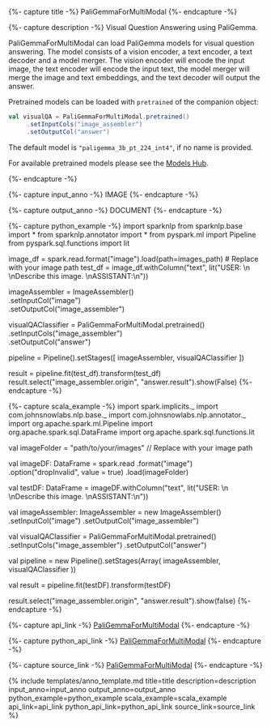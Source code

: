 {%- capture title -%}
PaliGemmaForMultiModal
{%- endcapture -%}

{%- capture description -%}
Visual Question Answering using PaliGemma.

PaliGemmaForMultiModal can load PaliGemma models for visual question answering.
The model consists of a vision encoder, a text encoder, a text decoder and a model merger.
The vision encoder will encode the input image, the text encoder will encode the input text,
the model merger will merge the image and text embeddings, and the text decoder will output the answer.

Pretrained models can be loaded with `pretrained` of the companion object:

```scala
val visualQA = PaliGemmaForMultiModal.pretrained()
     .setInputCols("image_assembler")
     .setOutputCol("answer")
```
The default model is `"paligemma_3b_pt_224_int4"`, if no name is provided.

For available pretrained models please see the
[Models Hub](https://sparknlp.org/models?task=Question+Answering).

{%- endcapture -%}

{%- capture input_anno -%}
IMAGE
{%- endcapture -%}

{%- capture output_anno -%}
DOCUMENT
{%- endcapture -%}

{%- capture python_example -%}
import sparknlp
from sparknlp.base import *
from sparknlp.annotator import *
from pyspark.ml import Pipeline
from pyspark.sql.functions import lit

image_df = spark.read.format("image").load(path=images_path) # Replace with your image path
test_df = image_df.withColumn("text", lit("USER: \n <image> \nDescribe this image. \nASSISTANT:\n"))

imageAssembler = ImageAssembler()   
          .setInputCol("image")   
          .setOutputCol("image_assembler")

visualQAClassifier = PaliGemmaForMultiModal.pretrained()   
          .setInputCols("image_assembler")   
          .setOutputCol("answer")

pipeline = Pipeline().setStages([
          imageAssembler,
          visualQAClassifier
])

result = pipeline.fit(test_df).transform(test_df)
result.select("image_assembler.origin", "answer.result").show(False)
{%- endcapture -%}

{%- capture scala_example -%}
import spark.implicits._
import com.johnsnowlabs.nlp.base._
import com.johnsnowlabs.nlp.annotator._
import org.apache.spark.ml.Pipeline
import org.apache.spark.sql.DataFrame
import org.apache.spark.sql.functions.lit

val imageFolder = "path/to/your/images" // Replace with your image path

val imageDF: DataFrame = spark.read
     .format("image")
     .option("dropInvalid", value = true)
     .load(imageFolder)

val testDF: DataFrame = imageDF.withColumn("text", lit("USER: \n <image> \nDescribe this image. \nASSISTANT:\n"))

val imageAssembler: ImageAssembler = new ImageAssembler()
     .setInputCol("image")
     .setOutputCol("image_assembler")

val visualQAClassifier = PaliGemmaForMultiModal.pretrained()
     .setInputCols("image_assembler")
     .setOutputCol("answer")

val pipeline = new Pipeline().setStages(Array(
     imageAssembler,
     visualQAClassifier
))

val result = pipeline.fit(testDF).transform(testDF)

result.select("image_assembler.origin", "answer.result").show(false)
{%- endcapture -%}

{%- capture api_link -%}
[PaliGemmaForMultiModal](https://www.google.com/url?sa=E&source=gmail&q=/api/com/johnsnowlabs/nlp/annotators/cv/PaliGemmaForMultiModal)
{%- endcapture -%}

{%- capture python_api_link -%}
[PaliGemmaForMultiModal](https://www.google.com/url?sa=E&source=gmail&q=/api/python/reference/autosummary/sparknlp/annotator/cv/paligemma_for_multimodal/index.html#sparknlp.annotator.cv.paligemma_for_multimodal.PaliGemmaForMultiModal)
{%- endcapture -%}

{%- capture source_link -%}
[PaliGemmaForMultiModal](https://www.google.com/url?sa=E&source=gmail&q=https://github.com/JohnSnowLabs/spark-nlp/tree/master/src/main/scala/com/johnsnowlabs/nlp/annotators/cv/PaliGemmaForMultiModal.scala)
{%- endcapture -%}

{% include templates/anno_template.md
title=title
description=description
input_anno=input_anno
output_anno=output_anno
python_example=python_example
scala_example=scala_example
api_link=api_link
python_api_link=python_api_link
source_link=source_link
%} 